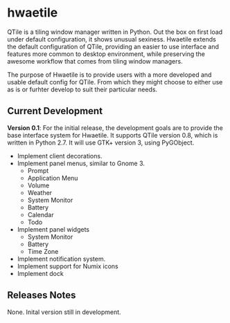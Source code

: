 # hwaetile

QTile is a tiling window manager written in Python.  Out the box on first load under default configuration, it shows unusual sexiness.  Hwaetile extends the default configuration of QTile, providing an easier to use interface and features more common to desktop environment, while preserving the awesome workflow that comes from tiling window managers.

The purpose of Hwaetile is to provide users with a more developed and usable default config for QTile.  From which they might choose to either use as is or furhter develop to suit their particular needs.


## Current Development

**Version 0.1**: For the initial release, the development goals are to provide the base interface system for Hwaetile.  It supports QTile version 0.8, which is written in Python 2.7.  It will use GTK+ version 3, using PyGObject.

- Implement client decorations.
- Implement panel menus, similar to Gnome 3.
  - Prompt
  - Application Menu
  - Volume
  - Weather
  - System Monitor
  - Battery
  - Calendar
  - Todo
- Implement panel widgets
  - System Monitor
  - Battery
  - Time Zone
- Implement notification system.
- Implement support for Numix icons
- Implement dock






## Releases Notes

None.  Inital version still in development.



